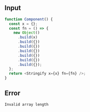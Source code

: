 
## Input

```javascript
function Component() {
  const x = {};
  const fn = () => {
    new Object()
      .build(x)
      .build({})
      .build({})
      .build({})
      .build({})
      .build({})
      .build({});
  };
  return <Stringify x={x} fn={fn} />;
}

```


## Error

```
Invalid array length
```
          
      